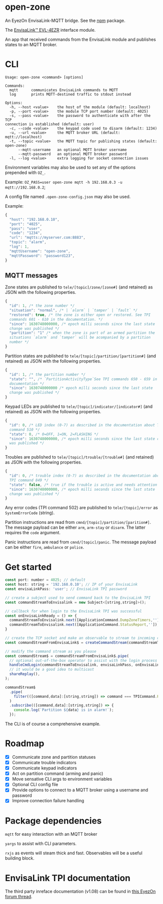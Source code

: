 # open-zone

An EyezOn EnvisaLink-MQTT bridge. See the [npm](https://www.npmjs.com/package/@binaryme/open-zone) package.

The [EnvisaLink™ EVL-4EZR](https://www.eyezon.com/evl4.php) interface module.

An app that received commands from the EnvisaLink module and publishes states to an MQTT broker.

# CLI

```
Usage: open-zone <command> [options]

Commands:
  mqtt      communicates EnvisaLink commands to MQTT
  log       prints MQTT-destined traffic to stdout instead

Options:
  -h, --host <value>    the host of the module (default: localhost)
  -p, --port <value>    the module TCP port number (default: 4025)
  -s, --pass <value>    the password to authenticate with after the TCP
connection is established (default: user)
  -c, --code <value>    the keypad code used to disarm (default: 1234)
  -u, --url <value>     the MQTT broker URL (default: mqtt://localhost)
  -t, --topic <value>   the MQTT topic for publishing states (default:
open-zone)
      --mqtt-username   an optional MQTT broker username
      --mqtt-password   an optional MQTT broker password
  -l, --log <value>     extra logging for socket connection issues
```

Environment variables may also be used to set any of the options prepended with `OZ_`.

Example: `OZ_PASS=user open-zone mqtt -h 192.168.0.3 -u mqtt://192.168.0.2`;

A config file named `.open-zone-config.json` may also be used.

Example:
```js
{
  "host": "192.168.0.10",
  "port": "4025",
  "pass": "user",
  "code": "1234",
  "url": "mqtts://myserver.com:8883",
  "topic": "alarm",
  "log": 1,
  "mqttUsername": "open-zone",
  "mqttPassword": "password123",
}
```

## MQTT messages

Zone states are published to `tele/[topic]/zone/[zone#]` (and retained) as JSON with the following properties.
```js
{
  "id": 1, /* the zone number */
  "situation": "normal", /* | `alarm` | `tamper` | `fault` */
  "restored": true, /* the zone is either open or restored. See TPI
  commands 601 - 610 in the documentation. */
  "since": 1630748000000, /* epoch milli seconds since the last state
  change was published */
  "partition": "1" /* when the zone is part of an armed partition the
  situations `alarm` and `tamper` will be acompanied by a partition
  number */
}
```
Partition states are published to `tele/[topic]/partition/[partition#]` (and retained) as JSON with the following properties.
```js
{
  "id": 1, /* the partition number */
  "state": "", /* `PartitionActivityType`See TPI commands 650 - 659 in the
  documentation */
  "since": 1630748000000 /* epoch milli seconds since the last state
  change was published */
}
```
Keypad LEDs are published to `tele/[topic]/indicator/[indicator#]` (and retained) as JSON with the following properties.
```js
{
  "id": 0, /* LED index (0-7) as described in the documentation about TPI
  command 510 */
  "state": 0, /* 0=OFF, 1=ON, 2=FLASHING */
  "since": 1630748000000, /* epoch milli seconds since the last state change
  was published */
}
```
Troubles are published to `tele/[topic]/trouble/[trouble#]` (and retained) as JSON with the following properties.
```js
{
  "id": 0, /* trouble index (0-7) as described in the documentation about
  TPI command 849 */
  "state": false, /* true if the trouble is active and needs attention */
  "since": 1630748000000, /* epoch milli seconds since the last state
  change was published */
}
```
Any error codes (TPI command 502) are published to `tele/[topic]/error` as `SystemErrorCode` (string).

Partition instructions are read from `cmnd/[topic]/partition/[parition#]`. The message payload can be either `arm`, `arm-stay` or `disarm`. The latter requires the `code` argument.

Panic instructions are read from `cmnd/[topic]/panic`. The message payload can be either `fire`, `ambulance` or `police`.

# Get started

```JavaScript
const port: number = 4025; // default
const host: string = '192.168.0.10'; // IP of your EnvisaLink
const envisaLinkPass: 'user'; // EnvisaLink TPI password

// create a subject used to send command back to the EnvisaLink TPI
const commandStreamToEnvisalink = new Subject<[string,string]>();

// callback for when login to the EnvisaLink TPI was successful
const onEnvisaLinkReady = () => {
  commandStreamToEnvisalink.next([ApplicationCommand.DumpZoneTimers,'']);
  commandStreamToEnvisalink.next([ApplicationCommand.StatusReport,'']);
}

// create the TCP socket and make an observable to stream to incoming commands
const commandStreamFromEnvisaLink$ = createCommandStream(commandStreamToEnvisalink, host, port);

// modify the command stream as you please
const commandStream$ = commandStreamFromEnvisaLink$.pipe(
  // optional out-of-the-box operator to assist with the login process
  handleCmdLogin(commandStreamToEnvisalink, envisaLinkPass, onEnvisaLinkReady),
  // it would be a good idea to multicast
  shareReplay(),
);

commandStream$
  .pipe(
    filter(([command,data]:[string,string]) => command === TPICommand.PartitionInAlarm),
  )
  .subscribe(([command,data]:[string,string]) => {
    console.log(`Partition ${data} is in alarm!`);
  });
```

The CLI is of course a comprehensive example.

# Roadmap

- [x] Communicate zone and partition statuses
- [x] Communicate trouble indicators
- [x] Communicate keypad indicators
- [x] Act on partition command (arming and panic)
- [x] Move sensative CLI args to environment variables
- [x] Optional CLI config file
- [x] Provide options to connect to a MQTT broker using a username and password
- [x] Improve connection failure handling

# Package dependencies

`mqtt` for easy interaction with an MQTT broker

`yargs` to assist with CLI parameters.

`rxjs` as events will steam thick and fast. Observables will be a useful building block.

# EnvisaLink TPI documentation

The third party inreface documentation (v1.08) can be found in [this EyezOn forum thread](http://forum.eyez-on.com/FORUM/viewtopic.php?t=301).